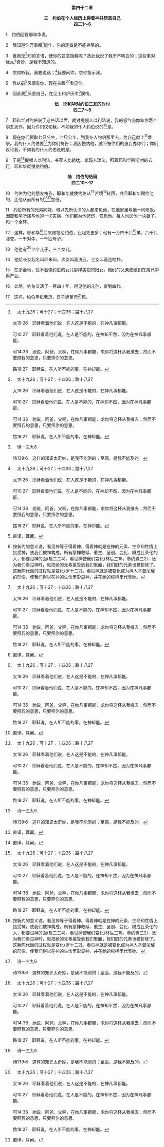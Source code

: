 <p style="text-align:center;font-weight:bold;">第四十二章</p>

<p style="text-align:center;font-weight:bold;">三　约伯在个人经历上得着神并厌恶自己<br>四二1～6</p>

1　约伯回答耶和华说，

2　我知道你万事都[^a]能作，你的定旨是不能拦阻的。

[^a]:　太十九26；可十27；十四36；路十八27<br><br>太19:26　耶稣看着他们说，在人这是不能的，在神凡事都能。<br><br>可10:27　耶稣看着他们说，在人是不能的，在神却不然，因为在神凡事都能。<br><br>可14:36　祂说，阿爸，父啊，在你凡事都能，求你将这杯从我撤去；然而不要照我的意思，只要照你的意思。<br><br>路18:27　耶稣说，在人所不能的事，在神却能。

3　谁用无[^a]知的言语，使你的旨意隐藏呢？故此我说了我所不明白的；这些事对我太[^b]奇妙，是我不知道的。

[^a]:　伯三五16；三八2<br><br>伯35:16　所以约伯开口说虚妄的话，多发无知识的言语。<br><br>伯38:2　谁用无知的言语，使我的旨意暗晦不明？

[^b]:　诗一三九6<br><br>诗139:6　这样的知识太奇妙，是我不能测的；至高，是我不能及的。

4　求你听我，我要说话；[^a]我要问你，求你指示我。

[^a]:　伯三八3；四十7<br><br>伯38:3　你要如勇士束腰；我问你，你可以指示我。<br><br>伯40:7　你要如勇士束腰；我问你，你可以指示我。

5　我从前[^1]风闻有你，现在亲眼[^2][^a]看见你。

[^1]:直译，耳闻。

[^2]:按新约的意义说，看见神等于得着神。得着神就是在神的元素、生命和性情上接受神，使我们被神构成。所有蒙神救赎、重生、圣别、变化、模成且荣化的人，都要见神的面(启二二4)。看见神使我们变化(林后三18，参约壹三2)，因为我们看见神时，就把祂的元素接受到我们里面，我们旧的元素也被排除了。这新陈代谢的过程就是变化(罗十二2)。看见神就是被变化成为神人基督荣耀的形像，使我们得以在神的生命里彰显神，并在祂的权柄里代表祂。

[^a]:　太五8<br><br>太5:8　清心的人有福了，因为他们必看见神。

6　因此我[^1]厌恶自己，在尘土和炉灰中[^a]懊悔。

[^1]:我们越看见神、认识神并爱神，就越厌恶自己，越否认自己(太十六24，路九23，十四26)。

[^a]:　太十一21<br><br>太11:21　哥拉汛哪，你有祸了！伯赛大啊，你有祸了！因为在你们中间所行的异能，若行在推罗、西顿，她们早已披麻蒙灰悔改了。

<p style="text-align:center;font-weight:bold;">伍　耶和华对约伯三友的对付<br>四二7～9</p>

7　耶和华对约伯说了这些话以后，就对提幔人以利法说，我的怒气向你和你两个朋友发作，因为你们议论我，不如我的仆人约伯说的[^1]是。

[^1]:约伯说他的受苦不是因受神的审判，这样说是对的。照着他的良心，约伯觉得他并未作任何事，以致要神审判他或惩罚他。但他的确在受苦，所以他要与神探究他的处境。然而，约伯的三个朋友却坚持约伯的受苦是证明他作错了事，并且受神审判。因此，神进来定罪约伯的三个朋友，并且在某种程度上为约伯表白。<br><br>然而，约伯缺少神圣的启示，不知道神对付祂子民的目的，乃是要祂的子民得着祂、有分于祂、拥有祂并享受祂，而不是其他一切的事物，直到他们的享受达到最完满的地步(腓三7～14，林后四16～17)，如新约里神圣启示至终所揭示的，就是祂的子民至终要成为新耶路撒冷(启二一2～二二5)。

8　现在你们要取七只公牛，七只公羊，到我仆人约伯那里去，为自己献上[^a]燔祭。我的仆人约伯要[^b]为你们祷告；我因悦纳他，就不按你们的愚妄办你们；你们议论我，不如我的仆人约伯说的是。

[^a]:　伯一5；创八20<br><br>伯1:5　筵席的日子轮过了，约伯就打发人去，使他们分别为圣；他清早起来，按着他们众人的数目献燔祭；因为约伯说，说不定我儿子犯罪，心中咒诅了神。约伯常常这样行。<br><br>创8:20　挪亚为耶和华筑了一座坛，拿各类洁净的牲畜、飞鸟，献在坛上为燔祭。

[^b]:　创二十7；撒上十二23；雅五16；约壹五16<br><br>创20:7　现在你把这人的妻子归还他；因为他是申言者，他要为你祷告，使你存活。你若不归还，你当知道，你和你所有的人都必要死。<br><br>撒上12:23　至于我，断不停止为你们祷告，免得我得罪耶和华；我必以善与正的道路指教你们。<br><br>雅5:16　所以你们要彼此认罪，互相代祷，使你们可以得医治。义人的祈求发动起来，是大有能力的。<br><br>约壹5:16　人若看见他的弟兄犯了不至于死的罪，就当为他祈求，将生命赐给他，就是给那些犯了不至于死之罪的。有至于死的罪，我不说当为那罪祈求。

9　于是[^1]提幔人以利法、书亚人比勒达、拿玛人琐法，照着耶和华所吩咐的去行，耶和华就悦纳约伯。

[^1]:神在祂回答约伯的话里，没有在意以利户，因为他的观念虽然没有错，但也没有达到神终极标准的水平。

<p style="text-align:center;font-weight:bold;">陆　约伯的结局<br>四二10～17</p>

10　约伯为他的朋友祷告，耶和华就使约伯从[^1]苦境[^a]转回，并且耶和华赐给他的，比他从前所有的[^2][^b]加倍。

[^1]:直译，掳掠。

[^2]:神用这一切物质的福分祝福约伯，乃是在约伯晚年向他显明神的慈爱和信实。这指明神在对付爱祂之人的事上是完全的、恩慈的。甚至今天，神借着剥夺和销毁来对付我们之后，并在祂的目的完成之后，神也给我们物质的福分。然而，神对付祂子民的目的，不是要给他们物质的福分，乃是要把祂自己给他们，作他们的永分，至终完成于新耶路撒冷。神赐给祂子民之神圣福分那包括一切的集大成、总和，乃是包罗万有、赐生命的灵作经过过程之三一神的终极完成(加三14)。

[^a]:　参诗十四7；一二六1；结十六53<br><br>诗14:7　但愿以色列的救恩从锡安而出！耶和华使祂被掳的子民归回，那时雅各要欢腾，以色列要喜乐。<br><br>诗126:1　上行之歌。<br><br>当耶和华使那些被掳的人归回锡安的时候，我们好像作梦的人。<br><br>结16:53　我必叫她们被掳的归回，就是叫所多玛和她众女儿被掳的，撒玛利亚和她众女儿被掳的，并你们在他们中间一同被掳的，都要归回；

[^b]:　赛四十2；六一7；亚九12；雅五11；参可十30<br><br>赛40:2　要对耶路撒冷的心说话，向她呼喊说，她争战的日子满了，她为罪孽所受的刑罚已蒙认可；因她为自己的一切罪，已经从耶和华手中加倍受罚。<br><br>赛61:7　你们必得加倍的好处，代替所受的羞辱；他们必为所得的分欢呼，代替所受的凌辱。因此他们在自己境内必得加倍的产业；永远之乐必归与他们。<br><br>亚9:12　你们被囚而有指望的人哪，要转回保障。我今日说明，我必加倍归还你们。<br><br>雅5:11　看哪，我们称那忍耐的人是有福的。你们听见过约伯的忍耐，也看见过主给他的结局，明显主是满有慈心，且有怜恤。<br><br>可10:30　没有不在今世得百倍，就是房屋、弟兄、姊妹、母亲、儿女和田地，同各样的逼迫，且要在来世得永远生命的。

11　约伯所有的兄弟姊妹，和以先所认识的人都来见他，在他家里与他一同吃饭。因耶和华所降与他的一切灾祸，他们都为他悲伤，安慰他。每人也送他一块银子，和一个金环。

12　这样，耶和华[^a]后来赐福给约伯，比起先更多；他有一万四千只[^b]羊，六千只骆驼，一千对牛，一千匹母驴。

[^a]:　雅五11<br><br>雅5:11　看哪，我们称那忍耐的人是有福的。你们听见过约伯的忍耐，也看见过主给他的结局，明显主是满有慈心，且有怜恤。

[^b]:　伯一3<br><br>伯1:3　他的家产有七千只羊，三千只骆驼，五百对牛，五百匹母驴，并有许多仆婢；这人在东方人中就为至大。

13　他也有[^a]七个儿子，三个女儿。

[^a]:　伯一2<br><br>伯1:2　他生了七个儿子，三个女儿。

14　他给长女起名叫耶米玛，次女叫基洗亚，三女叫基连哈朴。

15　在那全地，找不着像约伯的女儿那样美貌的妇女。她们的父亲使她们在弟兄中得产业。

16　此后，约伯又活了一百四十年，得见他的儿孙，直到四代。

17　这样，约伯年纪老迈，日子满足而[^1]死。

[^1]:约伯记总共四十二章，留给我们一个紧要的问题，这问题有两部分：神创造人的目的是什么，以及神对付祂选民的目的是什么？这问题需要整本圣经来回答。新约特别是回应约伯记里这个问题的长篇答案。这答案就是神照着祂美意而有的永远经纶，就是将祂自己在祂神圣的三一里—在父、子、灵里，借着祂的成为肉体、人性生活、钉死、复活和升天，连同那灵的浇灌，分赐到祂所拣选并救赎的人里面，使他们都在生命和性情上，但不在神格上，与祂一模一样，使他们成为祂的复制，以彰显祂(罗八28～29与注)。这样一个神圣分赐的结果，乃是召会作基督的身体，作新人，并作三一神的生机体。这生机体要终极完成于新耶路撒冷，作为神成肉体的扩大和扩增，达到完满的总结，就是三一神的丰满(弗三19)，让祂在祂调和着人性之神性里团体的彰显祂自己，直到永远。这是新约里的神圣启示，作为对约伯受苦的答案，也是关于神创造人并对付祂选民之目的这个大问题的答案。


